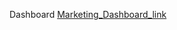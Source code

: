 Dashboard
[Marketing_Dashboard_link](https://app.powerbi.com/view?r=eyJrIjoiOThlZDZkZTYtNzUzMi00YjM5LTg0NDQtODEyZWQ2N2ZjYzJkIiwidCI6ImY1NmRmYThhLWJkMjUtNDQzYi05ZDA4LThmYzgyZDFlNzI4ZSJ9)
